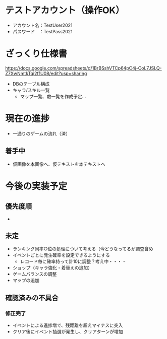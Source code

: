 # テストアカウント（操作OK）
- アカウント名：TestUser2021
- パスワード　：TestPass2021

# ざっくり仕様書
https://docs.google.com/spreadsheets/d/1BrBSshVTCp64pC4j-CoL7JSLQ-Z7XwNmtkTqi2f1U08/edit?usp=sharing
- DBのテーブル構成
- キャラ/スキル一覧
  - マップ一覧、敵一覧を作成予定…

# 現在の進捗
- 一通りのゲームの流れ（済）

## 着手中
- 仮画像を本画像へ、仮テキストを本テキストへ

# 今後の実装予定
## 優先度順
- 

## 未定
- ランキング同率○位の処理について考える（今どうなってるか調査含め
- イベントごとに発生確率を設定できるようにする
	- レコード毎に確率持って計10に調整？考え中・・・・
- ショップ（キャラ強化・着替えの追加）
- ゲームバランスの調整
- マップの追加

## 確認済みの不具合
### 修正完了
- イベントによる進捗増で、残距離を超えマイナスに突入
- クリア後にイベント抽選が発生し、クリアターンが増加
